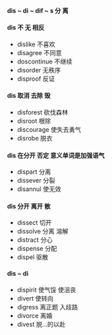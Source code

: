 #### dis ~ di ~ dif ~ s 分 离

####  dis 不 无 相反
- dislike 不喜欢
- disagree 不同意
- doscontinue 不继续
- disorder 无秩序
- disproof 反证

#### dis 取消 去除 毁
- disforest  砍伐森林
- disroot 根除
- discourage 使失去勇气
- disrobe 脱衣

#### dis 在分开 否定 意义单词是加强语气
- dispart 分离
- dissever 分裂 
- disannul 使无效

#### dis 分开 离开 散
- dissect 切开
- dissolve 分离 溶解
- distract 分心
- dispense 分配
- dispel 驱散

#### dis ~ di 
- dispirit 使气馁 使沮丧
- divert 使转向
- digress 离正题 入歧路
- divorce 离婚
- divest 脱...的以赴

